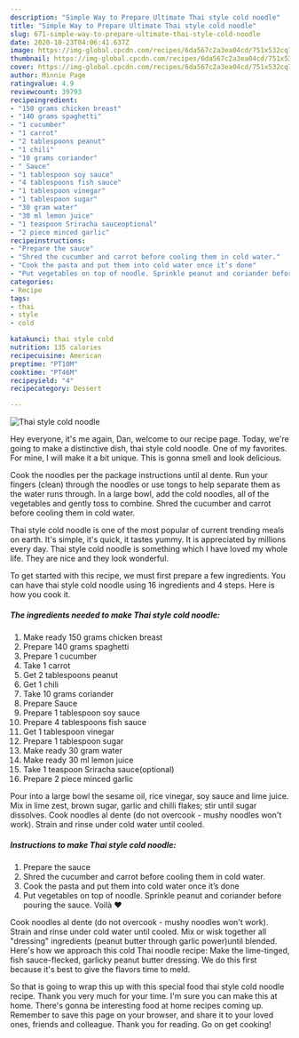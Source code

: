 ```yaml
---
description: "Simple Way to Prepare Ultimate Thai style cold noodle"
title: "Simple Way to Prepare Ultimate Thai style cold noodle"
slug: 671-simple-way-to-prepare-ultimate-thai-style-cold-noodle
date: 2020-10-23T04:06:41.637Z
image: https://img-global.cpcdn.com/recipes/6da567c2a3ea04cd/751x532cq70/thai-style-cold-noodle-recipe-main-photo.jpg
thumbnail: https://img-global.cpcdn.com/recipes/6da567c2a3ea04cd/751x532cq70/thai-style-cold-noodle-recipe-main-photo.jpg
cover: https://img-global.cpcdn.com/recipes/6da567c2a3ea04cd/751x532cq70/thai-style-cold-noodle-recipe-main-photo.jpg
author: Minnie Page
ratingvalue: 4.9
reviewcount: 39793
recipeingredient:
- "150 grams chicken breast"
- "140 grams spaghetti"
- "1 cucumber"
- "1 carrot"
- "2 tablespoons peanut"
- "1 chili"
- "10 grams coriander"
- " Sauce"
- "1 tablespoon soy sauce"
- "4 tablespoons fish sauce"
- "1 tablespoon vinegar"
- "1 tablespoon sugar"
- "30 gram water"
- "30 ml lemon juice"
- "1 teaspoon Sriracha sauceoptional"
- "2 piece minced garlic"
recipeinstructions:
- "Prepare the sauce"
- "Shred the cucumber and carrot before cooling them in cold water."
- "Cook the pasta and put them into cold water once it’s done"
- "Put vegetables on top of noodle. Sprinkle peanut and coriander before pouring the sauce. Voilà ❤️"
categories:
- Recipe
tags:
- thai
- style
- cold

katakunci: thai style cold 
nutrition: 135 calories
recipecuisine: American
preptime: "PT10M"
cooktime: "PT46M"
recipeyield: "4"
recipecategory: Dessert

---
```



![Thai style cold noodle](https://img-global.cpcdn.com/recipes/6da567c2a3ea04cd/751x532cq70/thai-style-cold-noodle-recipe-main-photo.jpg)

Hey everyone, it's me again, Dan, welcome to our recipe page. Today, we're going to make a distinctive dish, thai style cold noodle. One of my favorites. For mine, I will make it a bit unique. This is gonna smell and look delicious.

Cook the noodles per the package instructions until al dente. Run your fingers (clean) through the noodles or use tongs to help separate them as the water runs through. In a large bowl, add the cold noodles, all of the vegetables and gently toss to combine. Shred the cucumber and carrot before cooling them in cold water.

Thai style cold noodle is one of the most popular of current trending meals on earth. It's simple, it's quick, it tastes yummy. It is appreciated by millions every day. Thai style cold noodle is something which I have loved my whole life. They are nice and they look wonderful.


To get started with this recipe, we must first prepare a few ingredients. You can have thai style cold noodle using 16 ingredients and 4 steps. Here is how you cook it.

<!--inarticleads1-->

##### The ingredients needed to make Thai style cold noodle:

1. Make ready 150 grams chicken breast
1. Prepare 140 grams spaghetti
1. Prepare 1 cucumber
1. Take 1 carrot
1. Get 2 tablespoons peanut
1. Get 1 chili
1. Take 10 grams coriander
1. Prepare  Sauce
1. Prepare 1 tablespoon soy sauce
1. Prepare 4 tablespoons fish sauce
1. Get 1 tablespoon vinegar
1. Prepare 1 tablespoon sugar
1. Make ready 30 gram water
1. Make ready 30 ml lemon juice
1. Take 1 teaspoon Sriracha sauce(optional)
1. Prepare 2 piece minced garlic


Pour into a large bowl the sesame oil, rice vinegar, soy sauce and lime juice. Mix in lime zest, brown sugar, garlic and chilli flakes; stir until sugar dissolves. Cook noodles al dente (do not overcook - mushy noodles won&#39;t work). Strain and rinse under cold water until cooled. 

<!--inarticleads2-->

##### Instructions to make Thai style cold noodle:

1. Prepare the sauce
1. Shred the cucumber and carrot before cooling them in cold water.
1. Cook the pasta and put them into cold water once it’s done
1. Put vegetables on top of noodle. Sprinkle peanut and coriander before pouring the sauce. Voilà ❤️


Cook noodles al dente (do not overcook - mushy noodles won&#39;t work). Strain and rinse under cold water until cooled. Mix or wisk together all &#34;dressing&#34; ingredients (peanut butter through garlic power)until blended. Here&#39;s how we approach this cold Thai noodle recipe: Make the lime-tinged, fish sauce-flecked, garlicky peanut butter dressing. We do this first because it&#39;s best to give the flavors time to meld. 

So that is going to wrap this up with this special food thai style cold noodle recipe. Thank you very much for your time. I'm sure you can make this at home. There's gonna be interesting food at home recipes coming up. Remember to save this page on your browser, and share it to your loved ones, friends and colleague. Thank you for reading. Go on get cooking!
